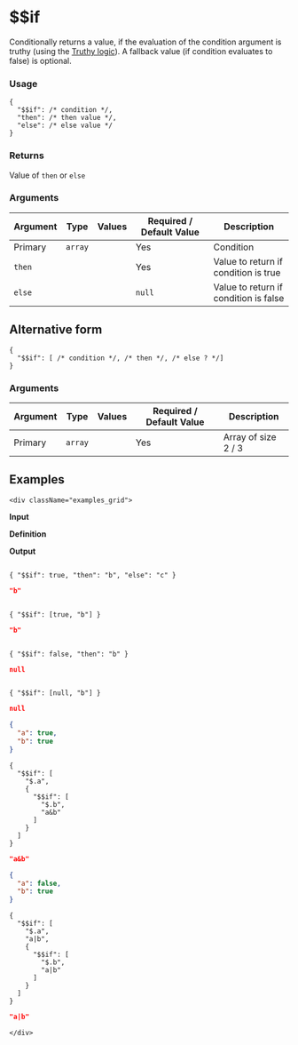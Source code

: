# $$if

Conditionally returns a value, if the evaluation of the condition argument is truthy (using the [Truthy logic](../truthy-logic.md)). A fallback value (if condition evaluates to false) is optional.

### Usage
```transformers
{
  "$$if": /* condition */,
  "then": /* then value */,
  "else": /* else value */
}
```
### Returns
Value of `then` or `else`
### Arguments
| Argument | Type    | Values | Required / Default&nbsp;Value | Description                           |
|----------|---------|--------|-------------------------------|---------------------------------------|
| Primary  | `array` |        | Yes                           | Condition                             |
| `then`   |         |        | Yes                           | Value to return if condition is true  |
| `else`   |         |        | `null`                        | Value to return if condition is false |

## Alternative form

```transformers
{
  "$$if": [ /* condition */, /* then */, /* else ? */]
}
```
### Arguments
| Argument | Type    | Values | Required / Default&nbsp;Value | Description         |
|----------|---------|--------|-------------------------------|---------------------|
| Primary  | `array` |        | Yes                           | Array of size 2 / 3 |


## Examples
```mdx-code-block
<div className="examples_grid">
```

**Input**

**Definition**

**Output**


```json

```
```transformers
{ "$$if": true, "then": "b", "else": "c" }
```
```json
"b"
```


```json

```
```transformers
{ "$$if": [true, "b"] }
```
```json
"b"
```


```json

```
```transformers
{ "$$if": false, "then": "b" }
```
```json
null
```


```json

```
```transformers
{ "$$if": [null, "b"] }
```
```json
null
```


```json
{
  "a": true, 
  "b": true
}
```
```transformers
{ 
  "$$if": [
    "$.a", 
    { 
      "$$if": [
        "$.b", 
        "a&b" 
      ] 
    } 
  ]
}
```
```json
"a&b"
```


```json
{ 
  "a": false,
  "b": true
}
```
```transformers
{ 
  "$$if": [
    "$.a", 
    "a|b", 
    { 
      "$$if": [
        "$.b",
        "a|b" 
      ] 
    }
  ] 
}
```
```json
"a|b"
```

```mdx-code-block
</div>
```
